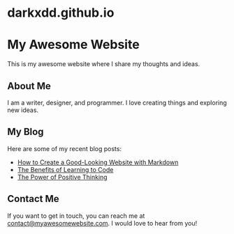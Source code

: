# darkxdd.github.io

# My Awesome Website

This is my awesome website where I share my thoughts and ideas.

## About Me

I am a writer, designer, and programmer. I love creating things and exploring new ideas.

## My Blog

Here are some of my recent blog posts:

- [How to Create a Good-Looking Website with Markdown](/blog/create-good-looking-website-with-markdown)
- [The Benefits of Learning to Code](/blog/benefits-of-learning-to-code)
- [The Power of Positive Thinking](/blog/power-of-positive-thinking)

## Contact Me

If you want to get in touch, you can reach me at contact@myawesomewebsite.com. I would love to hear from you!

